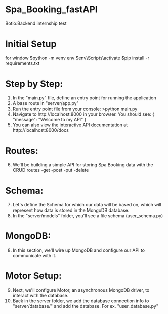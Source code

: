 # Spa_Booking_fastAPI
Botio:Backend internship test

# Initial Setup
for window
 $python -m venv env
 $env\Scripts\activate
 $pip install -r requirements.txt


# Step by Step:

1. In the "main.py" file, define an entry point for running the application
2. A base route in "server/app.py"
3. Run the entry point file from your console: >python main.py
4. Navigate to http://localhost:8000 in your browser. You should see: { "message": "Welcome to my API" }
5. You can also view the interactive API documentation at http://localhost:8000/docs

# Routes:

6. We'll be building a simple API for storing Spa Booking data with the CRUD routes
   -get
   -post
   -put
   -delete

# Schema:

7. Let's define the Schema for which our data will be based on, which will represent how data is stored in the MongoDB database.
8. In the "server/models" folder, you'll see a file schema (user_schema.py)

# MongoDB:

8. In this section, we'll wire up MongoDB and configure our API to communicate with it.

# Motor Setup:

9. Next, we'll configure Motor, an asynchronous MongoDB driver, to interact with the database.
10. Back in the server folder, we add the database connection info to "server/database/" and add the database. For ex. "user_database.py"

# 

